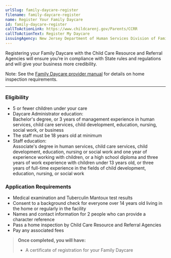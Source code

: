 ```yaml
---
urlSlug: family-daycare-register
filename: family-daycare-register
name: Register Your Family Daycare
id: family-daycare-register
callToActionLink: https://www.childcarenj.gov/Parents/CCRR
callToActionText: Register My Daycare
issuingAgency: New Jersey Department of Human Services Division of Family Development
---
```

Registering your Family Daycare with the Child Care Resource and Referral Agencies will ensure you’re in compliance with State rules and regulations and will give your business more credibility.

Note: See the [Family Daycare provider manual](https://www.nj.gov/dcf/providers/licensing/laws/FCCmanual.pdf) for details on home inspection requirements.

---
### Eligibility
- 5 or fewer children under your care 
- Daycare Administrator education:  
 Bachelor's degree, or 3 years of management experience in human services, child care services, child development, education, nursing, social work, or business
- The staff must be 18 years old at minimum
- Staff education:  
Associate's degree in human services, child care services, child development, education, nursing or social work and one year of experience working with children, or a high school diploma and three years of work experience with children under 13 years old, or three years of full-time experience in the fields of child development, education, nursing, or social work

### Application Requirements
- Medical examination and Tuberculin Mantoux test results
- Consent to a background check for everyone over 14 years old living in the home or regularly in the facility
- Names and contact information for 2 people who can provide a character reference
- Pass a home inspection by Child Care Resource and Referral Agencies
- Pay any associated fees

>**Once completed, you will have:**
>- A certificate of registration for your Family Daycare